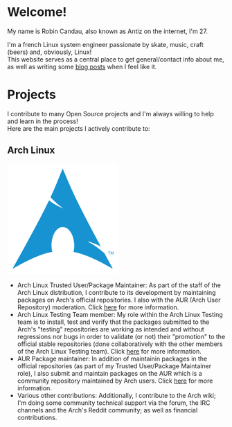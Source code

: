 # Welcome!

My name is Robin Candau, also known as Antiz on the internet, I'm 27.  
  
I'm a french Linux system engineer passionate by skate, music, craft (beers) and, obviously, Linux!  
This website serves as a central place to get general/contact info about me, as well as writing some [blog posts](https://antiz.fr/blog/) when I feel like it.  
  
# Projects
  
I contribute to many Open Source projects and I'm always willing to help and learn in the process!  
Here are the main projects I actively contribute to: 

## Arch Linux

![alt text](archlinux-logo.png "Arch Linux logo") 

- Arch Linux Trusted User/Package Maintainer: As part of the staff of the Arch Linux distribution, I contribute to its development by maintaining packages on Arch's official repositories. I also with the AUR (Arch User Repository) moderation. Click [here](https://wiki.archlinux.org/title/Trusted_Users) for more information.
- Arch Linux Testing Team member: My role within the Arch Linux Testing team is to install, test and verify that the packages submitted to the Arch's "testing" repositories are working as intended and without regressions nor bugs in order to validate (or not) their "promotion" to the official stable repositories (done collaboratively with the other members of the Arch Linux Testing team). Click [here](https://wiki.archlinux.org/title/Arch_Testing_Team) for more information.
- AUR Package maintainer: In addition of maintainin packages in the official repositories (as part of my Trusted User/Package Maintainer role), I also submit and maintain packages on the AUR which is a community repository maintained by Arch users. Click [here](https://wiki.archlinux.org/title/Arch_User_Repository) for more information.
- Various other contributions: Additionally, I contribute to the Arch wiki; I'm doing some community technical support via the forum, the IRC channels and the Arch's Reddit community; as well as financial contributions.
